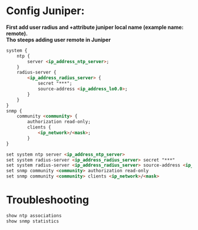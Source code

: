 # Config Juniper:
**First add user radius and +attribute juniper local name (example name: remote).  
Tho steeps adding user remote in Juniper**
```html
system {
    ntp {
        server <ip_address_ntp_server>;
    }
    radius-server {
        <ip_address_radius_server> {
            secret "***"; 
            source-address <ip_address_lo0.0>;
        }
    }
}
snmp {
    community <community> {
        authorization read-only;
        clients {
            <ip_network>/<mask>;
        }
}

```
```html
set system ntp server <ip_address_ntp_server>
set system radius-server <ip_address_radius_server> secret "***"
set system radius-server <ip_address_radius_server> source-address <ip_address_lo0.0>
set snmp community <community> authorization read-only
set snmp community <community> clients <ip_network>/<mask>
```
# Troubleshooting
```html
show ntp associations
show snmp statistics
```